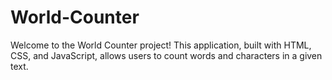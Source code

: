 # World-Counter
Welcome to the World Counter project! This application, built with HTML, CSS, and JavaScript, allows users to count words and characters in a given text.

